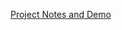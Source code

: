 [Project Notes and Demo](https://docs.google.com/document/d/1TivFPlW9UkWGJBgT-_FoDj85gQ0s8MCmADliTMca390/edit?tab=t.0#heading=h.wharq2yz8gai)

